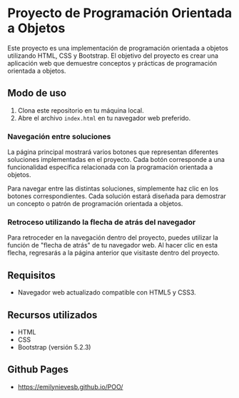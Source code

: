 # Proyecto de Programación Orientada a Objetos

Este proyecto es una implementación de programación orientada a objetos utilizando HTML, CSS y Bootstrap. El objetivo del proyecto es crear una aplicación web que demuestre conceptos y prácticas de programación orientada a objetos.

## Modo de uso

1. Clona este repositorio en tu máquina local.
2. Abre el archivo `index.html` en tu navegador web preferido.

### Navegación entre soluciones

La página principal mostrará varios botones que representan diferentes soluciones implementadas en el proyecto. Cada botón corresponde a una funcionalidad específica relacionada con la programación orientada a objetos.

Para navegar entre las distintas soluciones, simplemente haz clic en los botones correspondientes. Cada solución estará diseñada para demostrar un concepto o patrón de programación orientada a objetos.

### Retroceso utilizando la flecha de atrás del navegador

Para retroceder en la navegación dentro del proyecto, puedes utilizar la función de "flecha de atrás" de tu navegador web. Al hacer clic en esta flecha, regresarás a la página anterior que visitaste dentro del proyecto.

## Requisitos

- Navegador web actualizado compatible con HTML5 y CSS3.

## Recursos utilizados

- HTML
- CSS
- Bootstrap (versión 5.2.3)

## Github Pages

- https://emilynievesb.github.io/POO/
